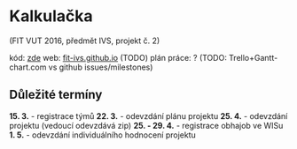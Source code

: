 # Kalkulačka
(FIT VUT 2016, předmět IVS, projekt č. 2)

kód: [zde](https://github.com/fit-ivs/calc)
web: [fit-ivs.github.io](http://fit-ivs.github.io) (TODO)
plán práce: ? (TODO: Trello+Gantt-chart.com vs github issues/milestones)

## Důležité termíny
**15. 3.** - registrace týmů
**22. 3.** - odevzdání plánu projektu
**25. 4.** - odevzdání projektu (vedoucí odevzdává zip)
**25. - 29. 4.** - registrace obhajob ve WISu
**1. 5.** - odevzdání individuálního hodnocení projektu